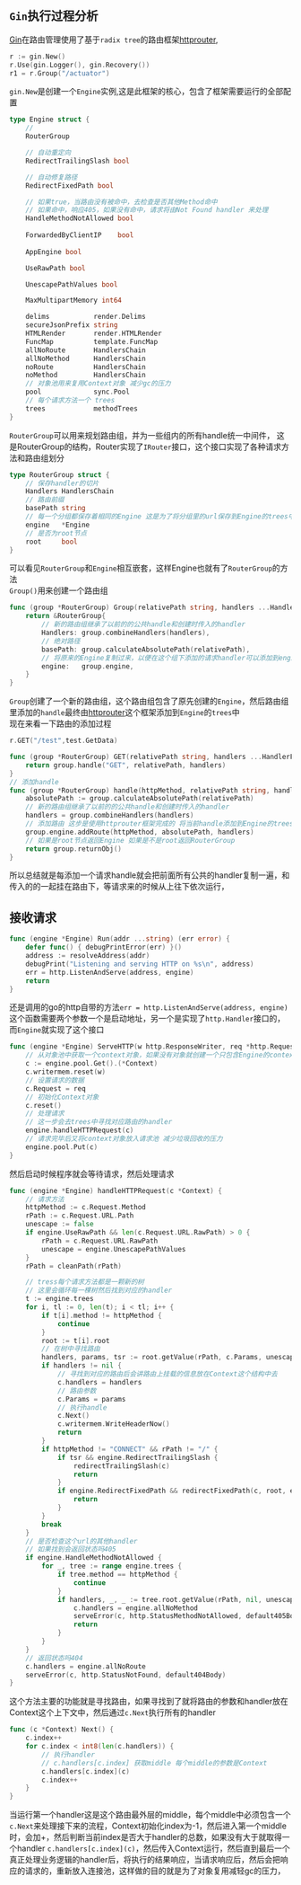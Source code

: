 ## `Gin`执行过程分析

[Gin](github.com/gin-gonic/gin)在路由管理使用了基于`radix tree`的路由框架[httprouter](https://github.com/julienschmidt/httprouter),
```go
r := gin.New()
r.Use(gin.Logger(), gin.Recovery())
r1 = r.Group("/actuator")
```
`gin.New`是创建一个`Engine`实例,这是此框架的核心，包含了框架需要运行的全部配置

```go
type Engine struct {
    // 
	RouterGroup

	// 自动重定向
	RedirectTrailingSlash bool

	// 自动修复路径
	RedirectFixedPath bool

    // 如果true，当路由没有被命中，去检查是否其他Method命中
    // 如果命中，响应405，如果没有命中，请求将由Not Found handler 来处理
	HandleMethodNotAllowed bool
	
    ForwardedByClientIP    bool
    
	AppEngine bool

	UseRawPath bool

	UnescapePathValues bool

	MaxMultipartMemory int64

	delims           render.Delims
	secureJsonPrefix string
	HTMLRender       render.HTMLRender
	FuncMap          template.FuncMap
	allNoRoute       HandlersChain
	allNoMethod      HandlersChain
	noRoute          HandlersChain
	noMethod         HandlersChain
	// 对象池用来复用Context对象 减少gc的压力
    pool             sync.Pool
    // 每个请求方法一个 trees
	trees            methodTrees
}
```

`RouterGroup`可以用来规划路由组，并为一些组内的所有handle统一中间件，
这是RouterGroup的结构，Router实现了`IRouter`接口，这个接口实现了各种请求方法和路由组划分
```go
type RouterGroup struct {
    // 保存handler的切片
	Handlers HandlersChain
	// 路由前缀
    basePath string
    // 每一个分组都保存着相同的Engine 这是为了将分组里的url保存到Engine的trees中去
    engine   *Engine
    // 是否为root节点
	root     bool
}
```

可以看见`RouterGroup`和`Engine`相互嵌套，这样Engine也就有了`RouterGroup`的方法  
`Group()`用来创建一个路由组
```go
func (group *RouterGroup) Group(relativePath string, handlers ...HandlerFunc) *RouterGroup {
	return &RouterGroup{
        // 新的路由组继承了以前的的公共handle和创建时传入的handler
        Handlers: group.combineHandlers(handlers),
        // 绝对路径
        basePath: group.calculateAbsolutePath(relativePath),
        // 将原来的Engine复制过来，以便在这个组下添加的请求handler可以添加到engine的trees中去
		engine:   group.engine,
	}
}
```
`Group`创建了一个新的路由组，这个路由组包含了原先创建的`Engine`，然后路由组里添加的`handle`最终由[httprouter](https://github.com/julienschmidt/httprouter)这个框架添加到`Engine`的`trees`中  
现在来看一下路由的添加过程
```go
r.GET("/test",test.GetData)

func (group *RouterGroup) GET(relativePath string, handlers ...HandlerFunc) IRoutes {
	return group.handle("GET", relativePath, handlers)
}
// 添加handle
func (group *RouterGroup) handle(httpMethod, relativePath string, handlers HandlersChain) IRoutes {
    absolutePath := group.calculateAbsolutePath(relativePath)
    // 新的路由组继承了以前的的公共handle和创建时传入的handler
    handlers = group.combineHandlers(handlers)
    // 添加路由 这步是使用httprouter框架完成的 将当前handle添加到Engine的trees中
    group.engine.addRoute(httpMethod, absolutePath, handlers)
    // 如果是root节点返回Engine 如果是不是root返回RouterGroup
	return group.returnObj()
}
```
所以总结就是每添加一个请求handle就会把前面所有公共的handler复制一遍，和传入的的一起挂在路由下，等请求来的时候从上往下依次运行，

## 接收请求

```go
func (engine *Engine) Run(addr ...string) (err error) {
	defer func() { debugPrintError(err) }()
	address := resolveAddress(addr)
	debugPrint("Listening and serving HTTP on %s\n", address)
	err = http.ListenAndServe(address, engine)
	return
}
```
还是调用的go的http自带的方法`err = http.ListenAndServe(address, engine)`
这个函数需要两个参数一个是启动地址，另一个是实现了`http.Handler`接口的，而`Engine`就实现了这个接口
```go
func (engine *Engine) ServeHTTP(w http.ResponseWriter, req *http.Request) {
	// 从对象池中获取一个context对象，如果没有对象就创建一个只包含Engine的context对象
	c := engine.pool.Get().(*Context)
	c.writermem.reset(w)
	// 设置请求的数据
	c.Request = req
	// 初始化Context对象
	c.reset()
	// 处理请求
	// 这一步会去trees中寻找对应路由的handler
	engine.handleHTTPRequest(c)
	// 请求完毕后又将context对象放入请求池 减少垃圾回收的压力
	engine.pool.Put(c)
}
```
然后启动时候程序就会等待请求，然后处理请求
```go
func (engine *Engine) handleHTTPRequest(c *Context) {
	// 请求方法
	httpMethod := c.Request.Method
	rPath := c.Request.URL.Path
	unescape := false
	if engine.UseRawPath && len(c.Request.URL.RawPath) > 0 {
		rPath = c.Request.URL.RawPath
		unescape = engine.UnescapePathValues
	}
	rPath = cleanPath(rPath)

	// tress每个请求方法都是一颗新的树
	// 这里会循环每一棵树然后找到对应的handler
	t := engine.trees
	for i, tl := 0, len(t); i < tl; i++ {
		if t[i].method != httpMethod {
			continue
		}
		root := t[i].root
		// 在树中寻找路由
		handlers, params, tsr := root.getValue(rPath, c.Params, unescape)
		if handlers != nil {
			// 寻找到对应的路由后会讲路由上挂载的信息放在Context这个结构中去
			c.handlers = handlers
			// 路由参数
			c.Params = params
			// 执行handle
			c.Next()
			c.writermem.WriteHeaderNow()
			return
		}
		if httpMethod != "CONNECT" && rPath != "/" {
			if tsr && engine.RedirectTrailingSlash {
				redirectTrailingSlash(c)
				return
			}
			if engine.RedirectFixedPath && redirectFixedPath(c, root, engine.RedirectFixedPath) {
				return
			}
		}
		break
	}
	// 是否检查这个url的其他handler
	// 如果找到会返回状态吗405
	if engine.HandleMethodNotAllowed {
		for _, tree := range engine.trees {
			if tree.method == httpMethod {
				continue
			}
			if handlers, _, _ := tree.root.getValue(rPath, nil, unescape); handlers != nil {
				c.handlers = engine.allNoMethod
				serveError(c, http.StatusMethodNotAllowed, default405Body)
				return
			}
		}
	}
	// 返回状态吗404
	c.handlers = engine.allNoRoute
	serveError(c, http.StatusNotFound, default404Body)
}
```
这个方法主要的功能就是寻找路由，如果寻找到了就将路由的参数和handler放在Context这个上下文中，然后通过`c.Next`执行所有的handler
```go
func (c *Context) Next() {
	c.index++
	for c.index < int8(len(c.handlers)) {
		// 执行handler
		// c.handlers[c.index] 获取middle 每个middle的参数是Context
		c.handlers[c.index](c)
		c.index++
	}
}
```
当运行第一个handler这是这个路由最外层的middle，每个middle中必须包含一个`c.Next`来处理接下来的流程，Context初始化index为-1，然后进入第一个middle时，会加+，然后判断当前index是否大于handler的总数，如果没有大于就取得一个handler `c.handlers[c.index](c)`，然后传入Context运行，然后直到最后一个真正处理业务逻辑的handler后，将执行的结果响应，当请求响应后，然后会把响应的请求的，重新放入连接池，这样做的目的就是为了对象复用减轻gc的压力，

